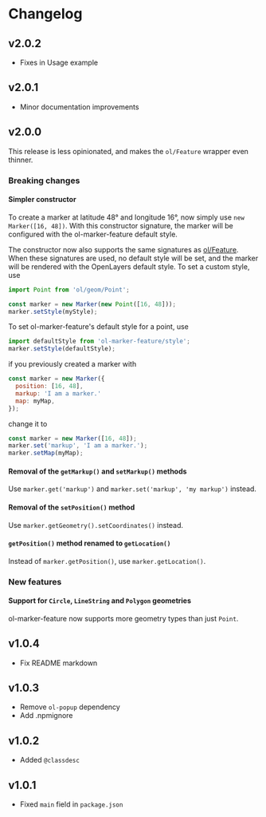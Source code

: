 # Changelog

## v2.0.2

* Fixes in Usage example

## v2.0.1

* Minor documentation improvements

## v2.0.0

This release is less opinionated, and makes the `ol/Feature` wrapper even thinner.

### Breaking changes

#### Simpler constructor

To create a marker at latitude 48° and longitude 16°, now simply use `new Marker([16, 48])`. With this constructor signature, the marker will be configured with the ol-marker-feature default style.

The constructor now also supports the same signatures as [ol/Feature](https://openlayers.org/en/latest/apidoc/module-ol_Feature-Feature.html). When these signatures are used, no default style will be set, and the marker will be rendered with the OpenLayers default style. To set a custom style, use
```js
import Point from 'ol/geom/Point';

const marker = new Marker(new Point([16, 48]));
marker.setStyle(myStyle);
```

To set ol-marker-feature's default style for a point, use
```js
import defaultStyle from 'ol-marker-feature/style';
marker.setStyle(defaultStyle);
```

if you previously created a marker with
```js
const marker = new Marker({
  position: [16, 48],
  markup: 'I am a marker.'
  map: myMap,
});
```
change it to
```js
const marker = new Marker([16, 48]);
marker.set('markup', 'I am a marker.');
marker.setMap(myMap);
```

#### Removal of the `getMarkup()` and `setMarkup()` methods

Use `marker.get('markup')` and `marker.set('markup', 'my markup')` instead.

#### Removal of the `setPosition()` method

Use `marker.getGeometry().setCoordinates()` instead.

#### `getPosition()` method renamed to `getLocation()`

Instead of `marker.getPosition()`, use `marker.getLocation()`.

### New features

#### Support for `Circle`, `LineString` and `Polygon` geometries

ol-marker-feature now supports more geometry types than just `Point`.

## v1.0.4

* Fix README markdown

## v1.0.3

* Remove `ol-popup` dependency
* Add .npmignore

## v1.0.2

* Added `@classdesc`

## v1.0.1

* Fixed `main` field in `package.json`
